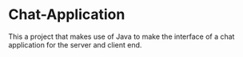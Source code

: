# Chat-Application
This a project that makes use of Java to make the interface of a chat application for the server and client end.
